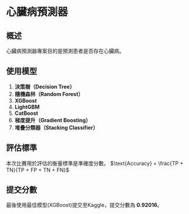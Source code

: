 # 心臟病預測器

## 概述
心臟病預測器專案目的是預測患者是否存在心臟病。

## 使用模型
1. **決策樹（Decision Tree）**
2. **隨機森林（Random Forest）**
3. **XGBoost**
4. **LightGBM**
5. **CatBoost**
6. **梯度提升（Gradient Boosting）**
7. **堆疊分類器（Stacking Classifier）**

## 評估標準
本次比賽用於評估的衡量標準是準確度分數。
$\text{Accuracy} = \frac{TP + TN}{TP + FP + TN + FN}$

## 提交分數
最後使用最佳模型(XGBoost)提交至Kaggle，提交分數為 **0.92016**。